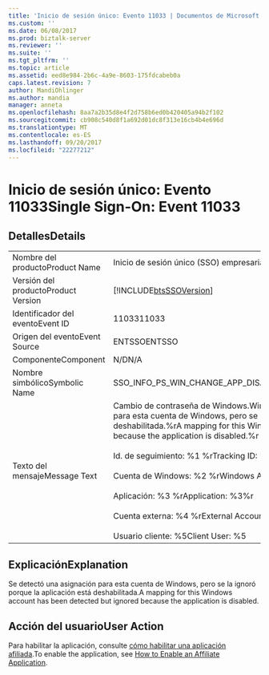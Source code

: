 ```yaml
---
title: 'Inicio de sesión único: Evento 11033 | Documentos de Microsoft'
ms.custom: ''
ms.date: 06/08/2017
ms.prod: biztalk-server
ms.reviewer: ''
ms.suite: ''
ms.tgt_pltfrm: ''
ms.topic: article
ms.assetid: eed8e984-2b6c-4a9e-8603-175fdcabeb0a
caps.latest.revision: 7
author: MandiOhlinger
ms.author: mandia
manager: anneta
ms.openlocfilehash: 8aa7a2b35d8e4f2d758b6ed0b420405a94b2f102
ms.sourcegitcommit: cb908c540d8f1a692d01dc8f313e16cb4b4e696d
ms.translationtype: MT
ms.contentlocale: es-ES
ms.lasthandoff: 09/20/2017
ms.locfileid: "22277212"
---
```

# <a name="single-sign-on-event-11033"></a><span data-ttu-id="6e2f7-102">Inicio de sesión único: Evento 11033</span><span class="sxs-lookup"><span data-stu-id="6e2f7-102">Single Sign-On: Event 11033</span></span>
## <a name="details"></a><span data-ttu-id="6e2f7-103">Detalles</span><span class="sxs-lookup"><span data-stu-id="6e2f7-103">Details</span></span>  
  
|||  
|-|-|  
|<span data-ttu-id="6e2f7-104">Nombre del producto</span><span class="sxs-lookup"><span data-stu-id="6e2f7-104">Product Name</span></span>|<span data-ttu-id="6e2f7-105">Inicio de sesión único (SSO) empresarial</span><span class="sxs-lookup"><span data-stu-id="6e2f7-105">Enterprise Single Sign-On</span></span>|  
|<span data-ttu-id="6e2f7-106">Versión del producto</span><span class="sxs-lookup"><span data-stu-id="6e2f7-106">Product Version</span></span>|[!INCLUDE[btsSSOVersion](../includes/btsssoversion-md.md)]|  
|<span data-ttu-id="6e2f7-107">Identificador del evento</span><span class="sxs-lookup"><span data-stu-id="6e2f7-107">Event ID</span></span>|<span data-ttu-id="6e2f7-108">11033</span><span class="sxs-lookup"><span data-stu-id="6e2f7-108">11033</span></span>|  
|<span data-ttu-id="6e2f7-109">Origen del evento</span><span class="sxs-lookup"><span data-stu-id="6e2f7-109">Event Source</span></span>|<span data-ttu-id="6e2f7-110">ENTSSO</span><span class="sxs-lookup"><span data-stu-id="6e2f7-110">ENTSSO</span></span>|  
|<span data-ttu-id="6e2f7-111">Componente</span><span class="sxs-lookup"><span data-stu-id="6e2f7-111">Component</span></span>|<span data-ttu-id="6e2f7-112">N/D</span><span class="sxs-lookup"><span data-stu-id="6e2f7-112">N/A</span></span>|  
|<span data-ttu-id="6e2f7-113">Nombre simbólico</span><span class="sxs-lookup"><span data-stu-id="6e2f7-113">Symbolic Name</span></span>|<span data-ttu-id="6e2f7-114">SSO_INFO_PS_WIN_CHANGE_APP_DISABLED</span><span class="sxs-lookup"><span data-stu-id="6e2f7-114">SSO_INFO_PS_WIN_CHANGE_APP_DISABLED</span></span>|  
|<span data-ttu-id="6e2f7-115">Texto del mensaje</span><span class="sxs-lookup"><span data-stu-id="6e2f7-115">Message Text</span></span>|<span data-ttu-id="6e2f7-116">Cambio de contraseña de Windows.</span><span class="sxs-lookup"><span data-stu-id="6e2f7-116">Windows password change.</span></span> <span data-ttu-id="6e2f7-117">Se detectó una asignación para esta cuenta de Windows, pero se la ignoró porque la aplicación está deshabilitada.%r</span><span class="sxs-lookup"><span data-stu-id="6e2f7-117">A mapping for this Windows account has been detected but ignored because the application is disabled.%r</span></span><br /><br /> <span data-ttu-id="6e2f7-118">Id. de seguimiento: %1 %r</span><span class="sxs-lookup"><span data-stu-id="6e2f7-118">Tracking ID: %1%r</span></span><br /><br /> <span data-ttu-id="6e2f7-119">Cuenta de Windows: %2 %r</span><span class="sxs-lookup"><span data-stu-id="6e2f7-119">Windows Account: %2%r</span></span><br /><br /> <span data-ttu-id="6e2f7-120">Aplicación: %3 %r</span><span class="sxs-lookup"><span data-stu-id="6e2f7-120">Application: %3%r</span></span><br /><br /> <span data-ttu-id="6e2f7-121">Cuenta externa: %4 %r</span><span class="sxs-lookup"><span data-stu-id="6e2f7-121">External Account: %4%r</span></span><br /><br /> <span data-ttu-id="6e2f7-122">Usuario cliente: %5</span><span class="sxs-lookup"><span data-stu-id="6e2f7-122">Client User: %5</span></span>|  
  
## <a name="explanation"></a><span data-ttu-id="6e2f7-123">Explicación</span><span class="sxs-lookup"><span data-stu-id="6e2f7-123">Explanation</span></span>  
 <span data-ttu-id="6e2f7-124">Se detectó una asignación para esta cuenta de Windows, pero se la ignoró porque la aplicación está deshabilitada.</span><span class="sxs-lookup"><span data-stu-id="6e2f7-124">A mapping for this Windows account has been detected but ignored because the application is disabled.</span></span>  
  
## <a name="user-action"></a><span data-ttu-id="6e2f7-125">Acción del usuario</span><span class="sxs-lookup"><span data-stu-id="6e2f7-125">User Action</span></span>  
 <span data-ttu-id="6e2f7-126">Para habilitar la aplicación, consulte [cómo habilitar una aplicación afiliada](../core/how-to-enable-an-affiliate-application.md).</span><span class="sxs-lookup"><span data-stu-id="6e2f7-126">To enable the application, see [How to Enable an Affiliate Application](../core/how-to-enable-an-affiliate-application.md).</span></span>